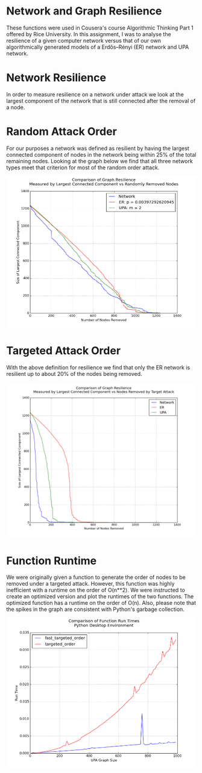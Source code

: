 # Network and Graph Resilience

These functions were used in Cousera's course Algorithmic Thinking Part 1 offered by Rice University. In this assignment, I was to analyse the resilience of a given computer network versus that of our own algorithmically generated models of a Erdős–Rényi (ER) network and UPA network.

# Network Resilience

In order to measure resilience on a network under attack we look at the largest component of the network that is still connected after the removal of a node.

# Random Attack Order

For our purposes a network was defined as resilient by having the largest connected component of nodes in the network being within 25% of the total remaining nodes. Looking at the graph below we find that all three network types meet that criterion for most of the random order attack.

![Plot of resilience under a random attack](https://raw.githubusercontent.com/znalbert/alg_think_mod_2/master/img/random_attack_resilience.png)

# Targeted Attack Order

With the above definition for resilience we find that only the ER network is resilient up to about 20% of the nodes being removed.

![Plot of resilience under a targeted attack](https://raw.githubusercontent.com/znalbert/alg_think_mod_2/master/img/targeted_attack_resilience.png)

# Function Runtime

We were originally given a function to generate the order of nodes to be removed under a targeted attack. However, this function was highly inefficient with a runtime on the order of O(n**2). We were instructed to create an optimized version and plot the runtimes of the two functions. The optimized function has a runtime on the order of O(n). Also, please note that the spikes in the graph are consistent with Python's garbage collection.

![Plot Runtimes of Unoptimized and Optimized Targeted Order Functions](https://raw.githubusercontent.com/znalbert/alg_think_mod_2/master/img/function_runtimes.png)
